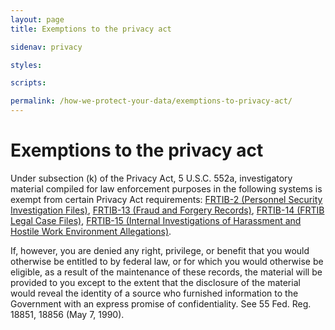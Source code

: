 ```yaml
---
layout: page
title: Exemptions to the privacy act

sidenav: privacy

styles:

scripts:

permalink: /how-we-protect-your-data/exemptions-to-privacy-act/
---
```

# Exemptions to the privacy act

Under subsection (k) of the Privacy Act, 5 U.S.C. 552a, investigatory material compiled for law enforcement purposes in the following systems is exempt from certain Privacy Act requirements: [FRTIB-2 (Personnel Security Investigation Files)](#), [FRTIB-13 (Fraud and Forgery Records)](#), [FRTIB-14 (FRTIB Legal Case Files)](#), [FRTIB-15 (Internal Investigations of Harassment and Hostile Work Environment Allegations)](#).

If, however, you are denied any right, privilege, or benefit that you would otherwise be entitled to by federal law, or for which you would otherwise be eligible, as a result of the maintenance of these records, the material will be provided to you except to the extent that the disclosure of the material would reveal the identity of a source who furnished information to the Government with an express promise of confidentiality. See 55 Fed. Reg. 18851, 18856 (May 7, 1990).

<!-- CONTENT END -->
